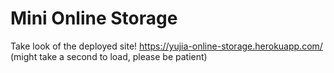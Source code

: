 # Mini Online Storage

Take look of the deployed site! https://yujia-online-storage.herokuapp.com/ (might take a second to load, please be patient)
